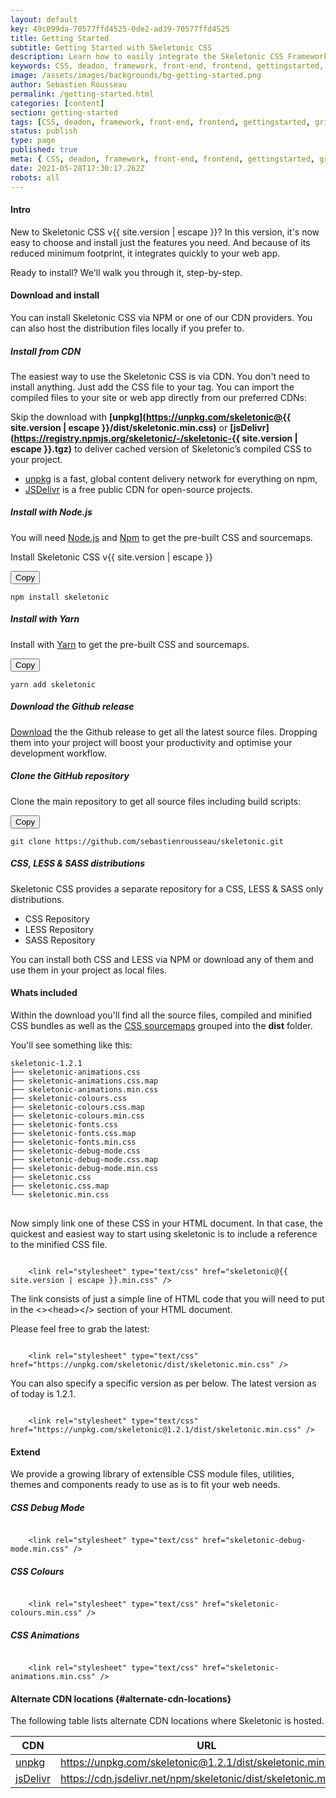 ```yaml
---
layout: default
key: 49c099da-70577ffd4525-0de2-ad39-70577ffd4525
title: Getting Started
subtitle: Getting Started with Skeletonic CSS
description: Learn how to easily integrate the Skeletonic CSS Framework into your website or web app.
keywords: CSS, deadon, framework, front-end, frontend, gettingstarted, gridsystem, lightweight, mobile-first, modern, responsive, semantic, skeletonic, skeletonic.css, style-agnostic, typography
image: /assets/images/backgrounds/bg-getting-started.png
author: Sebastien Rousseau
permalink: /getting-started.html
categories: [content]
section: getting-started
tags: [CSS, deadon, framework, front-end, frontend, gettingstarted, gridsystem, lightweight, mobile-first, modern, responsive, semantic, skeletonic, skeletonic.css, style-agnostic, typography]
status: publish
type: page
published: true
meta: { CSS, deadon, framework, front-end, frontend, gettingstarted, gridsystem, lightweight, mobile-first, modern, responsive, semantic, skeletonic, skeletonic.css, style-agnostic, typography }
date: 2021-05-28T17:30:17.262Z
robots: all
---
```


<!-- Getting started -->
<section class="grid-flex text-left">
    <div class="flex-12" markdown="1">

#### Intro 

New to Skeletonic CSS v{{ site.version | escape }}?  In this version, it's now easy to choose and install just the features you need. And because of its reduced minimum footprint, it integrates quickly to your web app.

Ready to install? We'll walk you through it, step-by-step.

#### Download and install

You can install Skeletonic CSS via NPM or one of our CDN providers. You can also host the distribution files locally if you prefer to.
##### Install from CDN
The easiest way to use the Skeletonic CSS is via CDN. You don't need to install anything. Just add the CSS file to your <head> tag. You can import the compiled files to your site or web app directly from our preferred CDNs:
  
Skip the download with **[unpkg](https://unpkg.com/skeletonic@{{ site.version | escape }}/dist/skeletonic.min.css)** or **[jsDelivr](https://registry.npmjs.org/skeletonic/-/skeletonic-{{ site.version | escape }}.tgz)** to deliver cached version of Skeletonic’s compiled CSS to your project.
  
<ul class="disc">
    <li><a href="https://unpkg.com/">unpkg</a> is a fast, global content delivery network for everything on npm,</li>
    <li><a href="https://www.jsdelivr.com">JSDelivr</a> is a free public CDN for open-source projects.</li>
</ul>

##### Install with Node.js
You will need [Node.js](https://nodejs.org/en/download/) and [Npm](https://www.npmjs.com/package/skeletonic) to get the pre-built CSS and sourcemaps. 

Install Skeletonic CSS v{{ site.version | escape }}

<div class="bd-clipboard"><button type="button" onclick="copyToClipboard(document.getElementById('clipboard-1').innerHTML)" class="button-clipboard primary-outline" title="Copy to clipboard">Copy</button></div>

<code class="padding-3" id="clipboard-1">
npm install skeletonic
</code>

##### Install with Yarn
Install with [Yarn](https://yarnpkg.com/en/package/skeletonic) to get the pre-built CSS and sourcemaps. 

<div class="bd-clipboard"><button type="button" onclick="copyToClipboard(document.getElementById('clipboard-2').innerHTML)" class="button-clipboard button-clipboard primary-outline" title="Copy to clipboard">Copy</button></div>

<code class="padding-3" id="clipboard-2">
yarn add skeletonic
</code>

##### Download the Github release
[Download](https://github.com/sebastienrousseau/skeletonic/releases) the the Github release to get all the latest source files. Dropping them into your project will boost your productivity and optimise your development workflow.
##### Clone the GitHub repository
Clone the main repository to get all source files including build scripts: 

<div class="bd-clipboard"><button type="button" onclick="copyToClipboard(document.getElementById('clipboard-3').innerHTML)" class="button-clipboard button-clipboard primary-outline" title="Copy to clipboard">Copy</button></div>

<code class="padding-3" id="clipboard-3">
git clone https://github.com/sebastienrousseau/skeletonic.git
</code>

##### CSS, LESS & SASS distributions
Skeletonic CSS provides a separate repository for a CSS, LESS & SASS only distributions.

<ul class="disc">
    <li>CSS Repository</li>
    <li>LESS Repository</li>
    <li>SASS Repository</li>
</ul>

You can install both CSS and LESS via NPM or download any of them and use them in your project as local files.
#### Whats included

Within the download you'll find all the source files, compiled and minified CSS bundles as well as the [CSS sourcemaps](https://developers.google.com/web/tools/chrome-devtools/javascript/source-maps) grouped into the **dist** folder. 

You'll see something like this:

<pre>
<code class="padding-2">skeletonic-1.2.1
├── skeletonic-animations.css
├── skeletonic-animations.css.map
├── skeletonic-animations.min.css
├── skeletonic-colours.css
├── skeletonic-colours.css.map
├── skeletonic-colours.min.css
├── skeletonic-fonts.css
├── skeletonic-fonts.css.map
├── skeletonic-fonts.min.css
├── skeletonic-debug-mode.css
├── skeletonic-debug-mode.css.map
├── skeletonic-debug-mode.min.css
├── skeletonic.css
├── skeletonic.css.map
└── skeletonic.min.css
</code>
</pre>

Now simply link one of these CSS in your HTML document. In that case, the quickest and easiest way to start using skeletonic is to include a reference to the minified CSS file.

<code class="padding-2" id="clipboard-4">
    &lt;link rel=&quot;stylesheet&quot; type=&quot;text/css&quot; href=&quot;skeletonic@{{ site.version | escape }}.min.css&quot; /&gt;
</code>

The link consists of just a simple line of HTML code that you will need to put in the <>&lt;head&gt;</>  section of your HTML document.

Please feel free to grab the latest:

<code class="padding-2" id="clipboard-5">
    &lt;link rel=&quot;stylesheet&quot; type=&quot;text/css&quot; href=&quot;https://unpkg.com/skeletonic/dist/skeletonic.min.css&quot; /&gt;
</code>

You can also specify a specific version as per below. The latest version as of today is 1.2.1.

<code class="padding-2" id="clipboard-6">
    &lt;link rel=&quot;stylesheet&quot; type=&quot;text/css&quot; href=&quot;https://unpkg.com/skeletonic@1.2.1/dist/skeletonic.min.css&quot; /&gt;
</code>    

#### Extend

We provide a growing library of extensible CSS module files, utilities, themes and components ready to use as is to fit your web needs.
##### CSS Debug Mode

<code class="padding-2" id="clipboard-7">
    &lt;link rel=&quot;stylesheet&quot; type=&quot;text/css&quot; href=&quot;skeletonic-debug-mode.min.css&quot; /&gt;
</code>

##### CSS Colours

<code class="padding-2" id="clipboard-8">
    &lt;link rel=&quot;stylesheet&quot; type=&quot;text/css&quot; href=&quot;skeletonic-colours.min.css&quot; /&gt;
</code>    

##### CSS Animations

<code class="padding-2" id="clipboard-9">
    &lt;link rel=&quot;stylesheet&quot; type=&quot;text/css&quot; href=&quot;skeletonic-animations.min.css&quot; /&gt;
</code>

#### Alternate CDN locations {#alternate-cdn-locations}
The following table lists alternate CDN locations where Skeletonic is hosted.

<table class="size-full-width">
    <thead>
        <tr>
            <th>CDN</th>
            <th>URL</th>
            <th>HTTPS</th>
            <th>Combo</th>
        </tr>
    </thead>
    <tbody>
        <tr>
            <td><a href="https://unpkg.com/">unpkg</a></td>
            <td><a
                    href="https://unpkg.com/skeletonic@1.2.1/dist/skeletonic.min.css">https://unpkg.com/skeletonic@1.2.1/dist/skeletonic.min.css</a>
            </td>
            <td>Yes</td>
            <td>No</td>
        </tr>
        <tr>
            <td><a href="https://www.jsdelivr.com/">jsDelivr</a></td>
            <td><a
                    href="https://cdn.jsdelivr.net/npm/skeletonic/dist/skeletonic.min.css">https://cdn.jsdelivr.net/npm/skeletonic/dist/skeletonic.min.css</a>
            </td>
            <td>Yes</td>
            <td>Yes</td>
        </tr>
    </tbody>
</table>

</div></section>
<!-- End Getting started -->